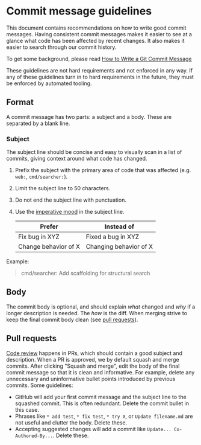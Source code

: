 # Commit message guidelines

This document contains recommendations on how to write good commit messages. Having consistent commit messages makes it easier to see at a glance what code has been affected by recent changes. It also makes it easier to search through our commit history.

To get some background, please read [How to Write a Git Commit Message](https://chris.beams.io/posts/git-commit/)

These guidelines are not hard requirements and not enforced in any way. If any of these guidelines turn in to hard requirements in the future, they must be enforced by automated tooling.

## Format

A commit message has two parts: a subject and a body. These are separated by a blank line.

### Subject

The subject line should be concise and easy to visually scan in a list of commits, giving context around what code has changed.

1. Prefix the subject with the primary area of code that was affected (e.g. `web:`, `cmd/searcher:`).
2. Limit the subject line to 50 characters.
3. Do not end the subject line with punctuation.
4. Use the [imperative mood](https://chris.beams.io/posts/git-commit/#imperative) in the subject line.

   | Prefer | Instead of |
   |--------|------------|
   | Fix bug in XYZ | Fixed a bug in XYZ |
   | Change behavior of X | Changing behavior of X |

Example:

> cmd/searcher: Add scaffolding for structural search

## Body

The commit body is optional, and should explain _what_ changed and _why_ if a longer description is needed. The _how_ is the diff. When merging strive to keep the final commit body clean (see [pull requests](pull-request)).

## Pull requests

[Code review](code_reviews.md) happens in PRs, which should contain a good subject and description. When a PR is approved, we by default squash and merge commits. After clicking "Squash and merge", edit the body of the final commit message so that it is clean and informative. For example, delete any unnecessary and uninformative bullet points introduced by previous commits. Some guidelines:

- GitHub will add your first commit message and the subject line to the squashed commit. This is often redundant. Delete the commit bullet in this case.
- Phrases like `* add test`, `* fix test`, `* try X`, or `Update filename.md` are not useful and clutter the body. Delete these.
- Accepting suggested changes will add a commit like `Update... Co-Authored-By...`. Delete these.
